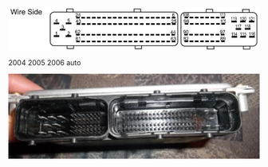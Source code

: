 ![Connector Face](./OEM-Docs/TE/Connector_121_pinout.jpg)

2004 2005 2006 auto

![ECU](Images/Hyundai_ecu_2005.png)
